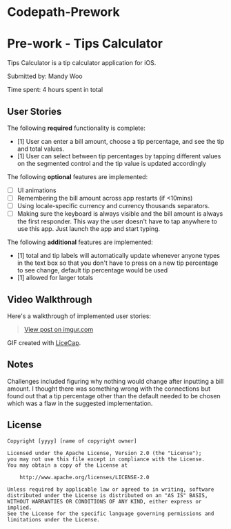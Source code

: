 # Codepath-Prework
# Pre-work - Tips Calculator

Tips Calculator is a tip calculator application for iOS.

Submitted by: Mandy Woo

Time spent: 4 hours spent in total

## User Stories

The following **required** functionality is complete:

* [1] User can enter a bill amount, choose a tip percentage, and see the tip and total values.
* [1] User can select between tip percentages by tapping different values on the segmented control and the tip value is updated accordingly

The following **optional** features are implemented:

* [ ] UI animations
* [ ] Remembering the bill amount across app restarts (if <10mins)
* [ ] Using locale-specific currency and currency thousands separators.
* [ ] Making sure the keyboard is always visible and the bill amount is always the first responder. This way the user doesn't have to tap anywhere to use this app. Just launch the app and start typing.

The following **additional** features are implemented:

- [1] total and tip labels will automatically update whenever anyone types in the text box so that you don't have to press on a new tip percentage to see change, default tip percentage would be used
- [1] allowed for larger totals

## Video Walkthrough

Here's a walkthrough of implemented user stories:

<blockquote class="imgur-embed-pub" lang="en" data-id="BBk15Z3"><a href="https://imgur.com/BBk15Z3">View post on imgur.com</a></blockquote><script async src="//s.imgur.com/min/embed.js" charset="utf-8"></script>

GIF created with [LiceCap](http://www.cockos.com/licecap/).

## Notes

Challenges included figuring why nothing would change after inputting a bill amount. I thought there was something wrong with the connections but found out that a tip percentage other than the default needed to be chosen which was a flaw in the suggested implementation. 

## License

    Copyright [yyyy] [name of copyright owner]

    Licensed under the Apache License, Version 2.0 (the "License");
    you may not use this file except in compliance with the License.
    You may obtain a copy of the License at

        http://www.apache.org/licenses/LICENSE-2.0

    Unless required by applicable law or agreed to in writing, software
    distributed under the License is distributed on an "AS IS" BASIS,
    WITHOUT WARRANTIES OR CONDITIONS OF ANY KIND, either express or implied.
    See the License for the specific language governing permissions and
    limitations under the License.
